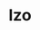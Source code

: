 ---
title: "lzo"
layout: cache
categories: [package, v0.20.1]
meta: {"versions": ["2.10"], "compilers": ["gcc@=11.1.0", "gcc@=7.3.1", "gcc@=7.5.0", "oneapi@=2023.0.0"], "oss": ["amzn2", "ubuntu18.04", "ubuntu20.04"], "platforms": ["linux"], "targets": ["aarch64", "neoverse_n1", "ppc64le", "x86_64", "x86_64_v3"], "stacks": ["aws-isc", "aws-isc-aarch64", "data-vis-sdk", "e4s", "e4s-oneapi", "e4s-power", "radiuss", "root"], "num_specs": 7, "num_specs_by_stack": {"root": 7, "aws-isc-aarch64": 2, "aws-isc": 1, "radiuss": 1, "e4s-power": 1, "e4s-oneapi": 1, "e4s": 1, "data-vis-sdk": 1}}
spec_details: [{"hash": "o6rp2jnnjcuawdg4krtntxbiqfij7ge6", "compiler": "gcc@=7.3.1", "versions": ["2.10"], "os": "amzn2", "platform": "linux", "target": "aarch64", "variants": ["build_system=autotools", "libs=shared,static"], "stacks": ["root", "aws-isc-aarch64"], "size": "-", "tarball": "https://binaries.spack.io/releases/v0.20.1/build_cache/linux-amzn2-aarch64/gcc-7.3.1/lzo-2.10/linux-amzn2-aarch64-gcc-7.3.1-lzo-2.10-o6rp2jnnjcuawdg4krtntxbiqfij7ge6.spack"}, {"hash": "muzcddpnaaqbppi3q6yxhdri5ln2ih57", "compiler": "gcc@=7.3.1", "versions": ["2.10"], "os": "amzn2", "platform": "linux", "target": "neoverse_n1", "variants": ["build_system=autotools", "libs=shared,static"], "stacks": ["root", "aws-isc-aarch64"], "size": "-", "tarball": "https://binaries.spack.io/releases/v0.20.1/build_cache/linux-amzn2-neoverse_n1/gcc-7.3.1/lzo-2.10/linux-amzn2-neoverse_n1-gcc-7.3.1-lzo-2.10-muzcddpnaaqbppi3q6yxhdri5ln2ih57.spack"}, {"hash": "frbjtlwv3sbfc5vxi47ydr6zhdw2fewu", "compiler": "gcc@=7.3.1", "versions": ["2.10"], "os": "amzn2", "platform": "linux", "target": "x86_64_v3", "variants": ["build_system=autotools", "libs=shared,static"], "stacks": ["aws-isc", "root"], "size": "-", "tarball": "https://binaries.spack.io/releases/v0.20.1/build_cache/linux-amzn2-x86_64_v3/gcc-7.3.1/lzo-2.10/linux-amzn2-x86_64_v3-gcc-7.3.1-lzo-2.10-frbjtlwv3sbfc5vxi47ydr6zhdw2fewu.spack"}, {"hash": "hm65hqaaximyv455yvoqsattjt2t6hrm", "compiler": "gcc@=7.5.0", "versions": ["2.10"], "os": "ubuntu18.04", "platform": "linux", "target": "x86_64_v3", "variants": ["build_system=autotools", "libs=shared,static"], "stacks": ["radiuss", "root"], "size": "-", "tarball": "https://binaries.spack.io/releases/v0.20.1/build_cache/linux-ubuntu18.04-x86_64_v3/gcc-7.5.0/lzo-2.10/linux-ubuntu18.04-x86_64_v3-gcc-7.5.0-lzo-2.10-hm65hqaaximyv455yvoqsattjt2t6hrm.spack"}, {"hash": "4erl2udjlljk4var5deg2vpkhtcjg6uh", "compiler": "gcc@=11.1.0", "versions": ["2.10"], "os": "ubuntu20.04", "platform": "linux", "target": "ppc64le", "variants": ["build_system=autotools", "libs=shared,static"], "stacks": ["root", "e4s-power"], "size": "-", "tarball": "https://binaries.spack.io/releases/v0.20.1/build_cache/linux-ubuntu20.04-ppc64le/gcc-11.1.0/lzo-2.10/linux-ubuntu20.04-ppc64le-gcc-11.1.0-lzo-2.10-4erl2udjlljk4var5deg2vpkhtcjg6uh.spack"}, {"hash": "d6kqnfonphuprsqf7zbn3gjmgl27d4ar", "compiler": "oneapi@=2023.0.0", "versions": ["2.10"], "os": "ubuntu20.04", "platform": "linux", "target": "x86_64", "variants": ["build_system=autotools", "libs=shared,static"], "stacks": ["e4s-oneapi", "root"], "size": "-", "tarball": "https://binaries.spack.io/releases/v0.20.1/build_cache/linux-ubuntu20.04-x86_64/oneapi-2023.0.0/lzo-2.10/linux-ubuntu20.04-x86_64-oneapi-2023.0.0-lzo-2.10-d6kqnfonphuprsqf7zbn3gjmgl27d4ar.spack"}, {"hash": "3alddgtw5oxpo7ed7do5qaefrschymac", "compiler": "gcc@=11.1.0", "versions": ["2.10"], "os": "ubuntu20.04", "platform": "linux", "target": "x86_64_v3", "variants": ["build_system=autotools", "libs=shared,static"], "stacks": ["e4s", "data-vis-sdk", "root"], "size": "-", "tarball": "https://binaries.spack.io/releases/v0.20.1/build_cache/linux-ubuntu20.04-x86_64_v3/gcc-11.1.0/lzo-2.10/linux-ubuntu20.04-x86_64_v3-gcc-11.1.0-lzo-2.10-3alddgtw5oxpo7ed7do5qaefrschymac.spack"}]
---